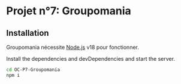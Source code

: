 # Projet n°7: Groupomania

## Installation

Groupomania nécessite [Node.js](https://nodejs.org/) v18 pour fonctionner.

Install the dependencies and devDependencies and start the server.

```sh
cd OC-P7-Groupomania
npm i
```
